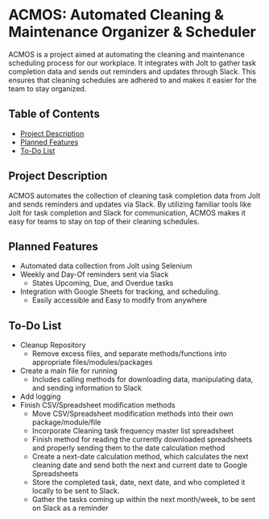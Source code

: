 # ACMOS: Automated Cleaning & Maintenance Organizer & Scheduler

ACMOS is a project aimed at automating the cleaning and maintenance scheduling process for our workplace. It integrates with Jolt to gather task completion data and sends out reminders and updates through Slack. This ensures that cleaning schedules are adhered to and makes it easier for the team to stay organized.

## Table of Contents
- [Project Description](#project-description)
- [Planned Features](#planned-features)
- [To-Do List](#to-do-list)

## Project Description

ACMOS automates the collection of cleaning task completion data from Jolt and sends reminders and updates via Slack. By utilizing familiar tools like Jolt for task completion and Slack for communication, ACMOS makes it easy for teams to stay on top of their cleaning schedules.

## Planned Features

- Automated data collection from Jolt using Selenium
- Weekly and Day-Of reminders sent via Slack
    - States Upcoming, Due, and Overdue tasks
- Integration with Google Sheets for tracking, and scheduling.
    - Easily accessible and Easy to modify from anywhere

## To-Do List

- Cleanup Repository
    - Remove excess files, and separate methods/functions into appropriate files/modules/packages
- Create a main file for running
    - Includes calling methods for downloading data, manipulating data, and sending information to Slack
- Add logging
- Finish CSV/Spreadsheet modification methods
    - Move CSV/Spreadsheet modification methods into their own package/module/file
    - Incorporate Cleaning task frequency master list spreadsheet
    - Finish method for reading the currently downloaded spreadsheets and properly sending them to the date calculation method
    - Create a next-date calculation method, which calculates the next cleaning date and send both the next and current date to Google Spreadsheets
    - Store the completed task, date, next date, and who completed it locally to be sent to Slack.
    - Gather the tasks coming up within the next month/week, to be sent on Slack as a reminder